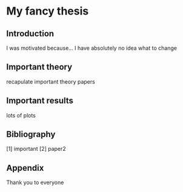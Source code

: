 # My fancy thesis

## Introduction

I was motivated because...
I have absolutely no idea what to change
## Important theory

recapulate important theory papers

## Important results

lots of plots

## Bibliography

[1] important
[2] paper2
## Appendix
Thank you to everyone
